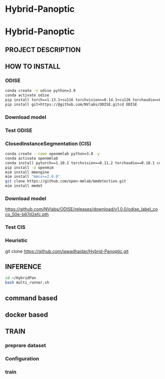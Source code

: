 # Hybrid-Panoptic
# Hybrid-Panoptic
## PROJECT DESCRIPTION

## HOW TO INSTALL
### ODISE 
```bash
conda create -n odise python=3.9
conda activate odise
pip install torch==1.13.1+cu116 torchvision==0.14.1+cu116 torchaudio==0.13.1 --extra-index-url https://download.pytorch.org/whl/cu116
pip install git+https://@github.com/NVlabs/ODISE.gitcd ODISE 
```
### Download model 
### Test ODISE
### ClosedInstanceSegmentation (CIS)
```bash
conda create --name openmmlab python=3.8 -y
conda activate openmmlab
conda install pytorch==1.10.1 torchvision==0.11.2 torchaudio==0.10.1 cudatoolkit=10.2 -c pytorch
pip install -U openmim
mim install mmengine
mim install "mmcv>=2.0.0"
git clone https://github.com/open-mmlab/mmdetection.git
mim install mmdet
```
### Download model
https://github.com/NVlabs/ODISE/releases/download/v1.0.0/odise_label_coco_50e-b67d2efc.pth
### Test CIS

### Heuristic
git clone https://github.com/jawadhaidar/Hybrid-Panoptic.git

## INFERENCE 
```bash
cd ~/HybridPan
bash multi_runner.sh
```
## command based
## docker based
## TRAIN
### preprare dataset
### Configuration
### train

